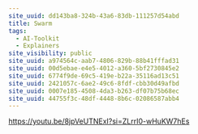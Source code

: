 ```yaml
---
site_uuid: dd143ba8-324b-43a6-83db-111257d54abd
title: Swarm
tags:
  - AI-Toolkit
  - Explainers
site_visibility: public
site_uuid: a974564c-aab7-4806-829b-88b41fffad31
site_uuid: 00d5ebae-e4e5-4012-a360-5bf2730845e2
site_uuid: 6774f9de-69c5-419e-b22a-35116ad13c51
site_uuid: 2421057c-6ae2-49c6-8fdf-cbb30d49afbd
site_uuid: 0007e185-4508-4da3-b263-df07b75b68ec
site_uuid: 44755f3c-48df-4448-8b6c-02086587abb4
---
```


https://youtu.be/8jpVeUTNExI?si=ZLrrI0-wHuKW7hEs